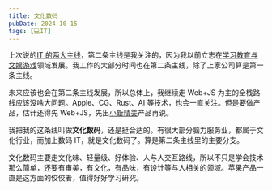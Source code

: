 ```yaml
---
title: 文化数码
pubDate: 2024-10-15
tags: [💻IT]
---
```


上次说的[IT 的两大主线](/lab/20241014-two-line)，第二条主线是我关注的，因为我以前立志在[学习教育与文娱游戏](/xyy/20240727j)领域发展。我工作的大部分时间也在第二条主线，除了上家公司算是第一条主线。

未来应该也会在第二条主线发展，所以总体上，我继续走 Web+JS 为主的全栈路线应该没啥大问题。Apple、CG、Rust、AI 等技术，也会一直关注。但是要做产品，估计还得先 Web+JS，先出[小新精美](/xyy/20240709a)产品再说。

我把我的这条线叫做**文化数码**，还是挺合适的。有很大部分脑力服务业，都属于文化行业，而加上数码 IT，就是文化数码了。算是第二条主线里的主要分支。

文化数码主要走文化味、轻量级、好体验、人与人交互路线，所以不只是学会技术那么简单，还要有审美，有文化，有品味，有设计等与人相关的领域。苹果产品一直是这方面的佼佼者，值得好好学习研究。

